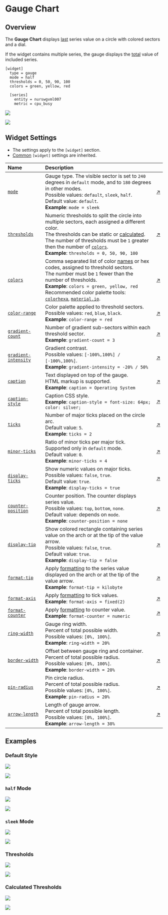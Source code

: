 # Gauge Chart

## Overview

The **Gauge Chart** displays [last](https://apps.axibase.com/chartlab/2969abb3/3/) series value on a circle with colored sectors and a dial.

If the widget contains multiple series, the gauge displays  the [total](https://apps.axibase.com/chartlab/2969abb3/2/) value of included series.

```ls
[widget]
  type = gauge
  mode = half
  thresholds = 0, 50, 90, 100
  colors = green, yellow, red

  [series]
    entity = nurswgvml007
    metric = cpu_busy
```

![](./images/gauge-chart-title.png)

[![](../../images/button.png)](https://apps.axibase.com/chartlab/8014162f)

## Widget Settings

* The settings apply to the `[widget]` section.
* [Common](../shared/README.md#widget-settings) `[widget]` settings are inherited.

Name | Description | &nbsp;
:--|:--|:--
|<a name="mode"></a>[`mode`](#mode)|Gauge type. The visible sector is set to `240` degrees in `default` mode, and to `180` degrees in other modes.<br>Possible values: `default`, `sleek`, `half`.<br>Default value: `default`.<br>**Example**: `mode = sleek`|[↗](https://apps.axibase.com/chartlab/527286dc/2/)|
|<a name="thresholds"></a>[`thresholds`](#thresholds)| Numeric thresholds to split the circle into multiple sectors, each assigned a different color.<br>The thresholds can be static or [calculated](#calculated-thresholds).<br>The number of thresholds must be `1` greater then the number of [`colors`](#colors).<br>**Example**: `thresholds = 0, 50, 90, 100`| [↗](https://apps.axibase.com/chartlab/527286dc/3/)|
|<a name="colors"></a>[`colors`](#colors)| Comma separated list of color [names](https://en.wikipedia.org/wiki/Web_colors) or hex codes, assigned to threshold sectors.<br>The number must be `1` fewer than the number of thresholds.<br>**Example**: `colors = green, yellow, red`<br>Recommended color palette tools: [`colorhexa`](https://www.colorhexa.com/ffffff-to-0c9150), [`material.io`](https://material.io/design/color/#tools-for-picking-colors).| [↗](https://apps.axibase.com/chartlab/527286dc/3/)|
|<a name="color-range"></a>[`color-range`](#color-range)|Color palette applied to threshold sectors.<br>Possible values: `red`, `blue`, `black`.<br>**Example**: `color-range = red`|[↗](https://apps.axibase.com/chartlab/527286dc/4/)|
|<a name="gradient-count"></a>[`gradient-count`](#gradient-count)|Number of gradient sub-sectors within each threshold sector.<br>**Example**: `gradient-count = 3`|[↗](https://apps.axibase.com/chartlab/8014162f/3/)|
|<a name="gradient-intensity"></a>[`gradient-intensity`](#gradient-intensity)|Gradient contrast.<br>Possible values: `[-100%,100%] / [-100%,100%]`.<br>**Example**: `gradient-intensity = -20% / 50%`|[↗](https://apps.axibase.com/chartlab/8014162f/2/)|
|<a name="caption"></a>[`caption`](#caption)|Text displayed on top of the gauge.<br>HTML markup is supported.<br>**Example**: `caption = Operating System`|[↗](https://apps.axibase.com/chartlab/8c28ca09)|
|<a name="caption-style"></a>[`caption-style`](#caption-style)|Caption CSS style.<br>**Example**: `caption-style = font-size: 64px; color: silver;`|[↗](https://apps.axibase.com/chartlab/32435859)|
|<a name="ticks"></a>[`ticks`](#ticks)|Number of major ticks placed on the circle arc.<br>Default value: `5`.<br>**Example**: `ticks = 2`|[↗](https://apps.axibase.com/chartlab/2030dce2/2/)|
|<a name="minor-ticks"></a>[`minor-ticks`](#minor-ticks)|Ratio of minor ticks per major tick. Supported only in `default` mode.<br>Default value: `0`.<br>**Example**: `minor-ticks = 4`|[↗](https://apps.axibase.com/chartlab/2030dce2/4/)|
|<a name="display-ticks"></a>[`display-ticks`](#display-ticks)|Show numeric values on major ticks.<br>Possible values: `false`, `true`.<br>Default value: `true`.<br>**Example**: `display-ticks = true`|[↗](https://apps.axibase.com/chartlab/d27397ab/2/)|
|<a name="counter-position"></a>[`counter-position`](#counter-position)|Counter position. The counter displays series value.<br>Possible values: `top`, `bottom`, `none`.<br>Default value: depends on `mode`.<br>**Example**: `counter-position = none`|[↗](https://apps.axibase.com/chartlab/8014162f/4/)|
|<a name="display-tip"></a>[`display-tip`](#display-tip)| Show colored rectangle containing series value on the arch or at the tip of the value arrow.<br>Possible values: `false`, `true`.<br>Default value: `true`.<br>**Example**: `display-tip = false`|[↗](https://apps.axibase.com/chartlab/8014162f/5/)|
|<a name="format-tip"></a>[`format-tip`](#format-tip)|Apply [formatting](../../syntax/format-settings.md) to the series value displayed on the arch or at the tip of the value arrow.<br>**Example**: `format-tip = kilobyte`|[↗](https://apps.axibase.com/chartlab/f84ddeb3)|
|<a name="format-axis"></a>[`format-axis`](#format-axis)|Apply [formatting](../../syntax/format-settings.md) to tick values.<br>**Example**: `format-axis = fixed(2)`|[↗](https://apps.axibase.com/chartlab/b5d44b15)|
|<a name="format-counter"></a>[`format-counter`](#format-counter)|Apply [formatting](../../syntax/format-settings.md) to counter value.<br>**Example**: `format-counter = numeric`|[↗](https://apps.axibase.com/chartlab/b6172091)|
|<a name="ring-width"></a>[`ring-width`](#ring-width)|Gauge ring width.<br>Percent of total possible width.<br>Possible values: `[0%, 100%]`.<br>**Example**: `ring-width = 20%`|[↗](https://apps.axibase.com/chartlab/8014162f/6/)|
|<a name="border-width"></a>[`border-width`](#border-width)|Offset between gauge ring and container.<br>Percent of total possible radius.<br>Possible values: `[0%, 100%]`.<br>**Example**: `border-width = 20%`|[↗](https://apps.axibase.com/chartlab/8014162f/7/)|
|<a name="pin-radius"></a>[`pin-radius`](#pin-radius)|Pin circle radius.<br>Percent of total possible radius.<br>Possible values: `[0%, 100%]`.<br>**Example**: `pin-radius = 20%`|[↗](https://apps.axibase.com/chartlab/8014162f/8/)|
|<a name="arrow-length"></a>[`arrow-length`](#arrow-length)|Length of gauge arrow.<br>Percent of total possible length.<br>Possible values: `[0%, 100%]`.<br>**Example**: `arrow-length = 30%`|[↗](https://apps.axibase.com/chartlab/8014162f/9/)|

## Examples

### Default Style

![](./images/default-style-image.png)

[![](../../images/button.png)](https://apps.axibase.com/chartlab/11ee4071)

### `half` Mode

![](./images/half-mode-image.png)

[![](../../images/button.png)](https://apps.axibase.com/chartlab/2fd9e1b1)

### `sleek` Mode

![](./images/sleek-mode.png)

[![](../../images/button.png)](https://apps.axibase.com/chartlab/05c9711c)

### Thresholds

![](./images/thresholds-image-1.png)

[![](../../images/button.png)](https://apps.axibase.com/chartlab/8014162f/10/)

### Calculated Thresholds

![](./images/advanced-configuration-example.png)

[![](../../images/button.png)](https://apps.axibase.com/chartlab/a22d8ee0/2/)

